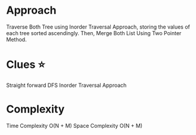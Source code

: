 Approach
=====================================

Traverse Both Tree using Inorder Traversal Approach, storing the values of each tree sorted ascendingly. 
Then, Merge Both List Using Two Pointer Method. 

Clues :star:
=====================================
Straight forward DFS Inorder Traversal Approach

Complexity
=====================================
Time Complexity O(N + M)
Space Complexity O(N + M)
            

      
        
      

          